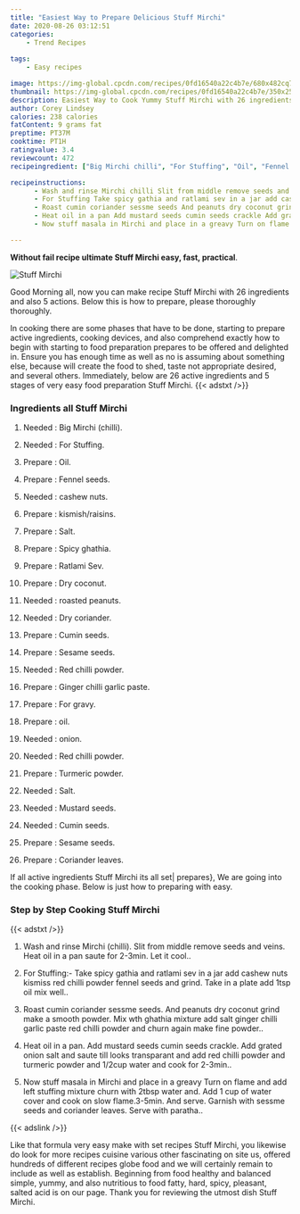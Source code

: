 ```yaml
---
title: "Easiest Way to Prepare Delicious Stuff Mirchi"
date: 2020-08-26 03:12:51
categories:
    - Trend Recipes
    
tags:
    - Easy recipes

image: https://img-global.cpcdn.com/recipes/0fd16540a22c4b7e/680x482cq70/stuff-mirchi-recipe-main-photo.jpg
thumbnail: https://img-global.cpcdn.com/recipes/0fd16540a22c4b7e/350x250cq70/stuff-mirchi-recipe-main-photo.jpg
description: Easiest Way to Cook Yummy Stuff Mirchi with 26 ingredients and 5 stages of easy cooking.
author: Corey Lindsey
calories: 238 calories
fatContent: 9 grams fat
preptime: PT37M
cooktime: PT1H
ratingvalue: 3.4
reviewcount: 472
recipeingredient: ["Big Mirchi chilli", "For Stuffing", "Oil", "Fennel seeds", "cashew nuts", "kismishraisins", "Salt", "Spicy ghathia", "Ratlami Sev", "Dry coconut", "roasted peanuts", "Dry coriander", "Cumin seeds", "Sesame seeds", "Red chilli powder", "Ginger chilli garlic paste", "For gravy", "oil", "onion", "Red chilli powder", "Turmeric powder", "Salt", "Mustard seeds", "Cumin seeds", "Sesame seeds", "Coriander leaves"]

recipeinstructions: 
      - Wash and rinse Mirchi chilli Slit from middle remove seeds and veins Heat oil in a pan saute for 23min Let it cool 
      - For Stuffing Take spicy gathia and ratlami sev in a jar add cashew nuts kismiss red chilli powder fennel seeds and grind Take in a plate add 1tsp oil mix well 
      - Roast cumin coriander sessme seeds And peanuts dry coconut grind make a smooth powder Mix wth ghathia mixture add salt ginger chilli garlic paste red chilli powder and churn again make fine powder 
      - Heat oil in a pan Add mustard seeds cumin seeds crackle Add grated onion salt and saute till looks transparant and add red chilli powder and turmeric powder and 12cup water and cook for 23min 
      - Now stuff masala in Mirchi and place in a greavy Turn on flame and add left stuffing mixture churn with 2tbsp water and Add 1 cup of water cover and cook on slow flame35min And serve Garnish with sessme seeds and coriander leaves Serve with paratha

---
```




**Without fail recipe ultimate Stuff Mirchi easy, fast, practical**. 


![Stuff Mirchi](https://img-global.cpcdn.com/recipes/0fd16540a22c4b7e/680x482cq70/stuff-mirchi-recipe-main-photo.jpg "Stuff Mirchi")




Good Morning all, now you can make recipe Stuff Mirchi with 26 ingredients and also 5 actions. Below this is how to prepare, please thoroughly thoroughly.

In cooking there are some phases that have to be done, starting to prepare active ingredients, cooking devices, and also comprehend exactly how to begin with starting to food preparation prepares to be offered and delighted in. Ensure you has enough time as well as no is assuming about something else, because will create the food to shed, taste not appropriate desired, and several others. Immediately, below are 26 active ingredients and 5 stages of very easy food preparation Stuff Mirchi.
{{< adstxt />}}

### Ingredients all Stuff Mirchi


1. Needed  : Big Mirchi (chilli).

1. Needed  : For Stuffing.

1. Prepare  : Oil.

1. Prepare  : Fennel seeds.

1. Needed  : cashew nuts.

1. Prepare  : kismish/raisins.

1. Prepare  : Salt.

1. Prepare  : Spicy ghathia.

1. Prepare  : Ratlami Sev.

1. Prepare  : Dry coconut.

1. Needed  : roasted peanuts.

1. Needed  : Dry coriander.

1. Prepare  : Cumin seeds.

1. Prepare  : Sesame seeds.

1. Needed  : Red chilli powder.

1. Prepare  : Ginger chilli garlic paste.

1. Prepare  : For gravy.

1. Prepare  : oil.

1. Needed  : onion.

1. Needed  : Red chilli powder.

1. Prepare  : Turmeric powder.

1. Needed  : Salt.

1. Needed  : Mustard seeds.

1. Needed  : Cumin seeds.

1. Prepare  : Sesame seeds.

1. Prepare  : Coriander leaves.



If all active ingredients Stuff Mirchi its all set| prepares}, We are going into the cooking phase. Below is just how to preparing with easy.

### Step by Step Cooking Stuff Mirchi

{{< adstxt />}}


1. Wash and rinse Mirchi (chilli). Slit from middle remove seeds and veins. Heat oil in a pan saute for 2-3min. Let it cool..



1. For Stuffing:- Take spicy gathia and ratlami sev in a jar add cashew nuts kismiss red chilli powder fennel seeds and grind. Take in a plate add 1tsp oil mix well..



1. Roast cumin coriander sessme seeds. And peanuts dry coconut grind make a smooth powder. Mix wth ghathia mixture add salt ginger chilli garlic paste red chilli powder and churn again make fine powder..



1. Heat oil in a pan. Add mustard seeds cumin seeds crackle. Add grated onion salt and saute till looks transparant and add red chilli powder and turmeric powder and 1/2cup water and cook for 2-3min..



1. Now stuff masala in Mirchi and place in a greavy Turn on flame and add left stuffing mixture churn with 2tbsp water and. Add 1 cup of water cover and cook on slow flame.3-5min. And serve. Garnish with sessme seeds and coriander leaves. Serve with paratha..





{{< adslink />}}

Like that formula very easy make with set recipes Stuff Mirchi, you likewise do look for more recipes cuisine various other fascinating on site us, offered hundreds of different recipes globe food and we will certainly remain to include as well as establish. Beginning from food healthy and balanced simple, yummy, and also nutritious to food fatty, hard, spicy, pleasant, salted acid is on our page. Thank you for reviewing the utmost dish Stuff Mirchi.
